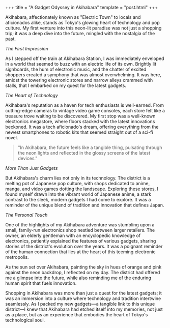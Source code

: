 +++
title = "A Gadget Odyssey in Akihabara"
template = "post.html"
+++

Akihabara, affectionately known as "Electric Town" to locals and aficionados alike, stands as Tokyo's glowing heart of technology and pop culture. My first venture into this neon-lit paradise was not just a shopping trip; it was a deep dive into the future, mingled with the nostalgia of the past.

*The First Impression*

As I stepped off the train at Akihabara Station, I was immediately enveloped in a world that seemed to buzz with an electric life of its own. Brightly lit signboards, the hum of electronic music, and the chatter of excited shoppers created a symphony that was almost overwhelming. It was here, amidst the towering electronic stores and narrow alleys crammed with stalls, that I embarked on my quest for the latest gadgets.

*The Heart of Technology*

Akihabara's reputation as a haven for tech enthusiasts is well-earned. From cutting-edge cameras to vintage video game consoles, each store felt like a treasure trove waiting to be discovered. My first stop was a well-known electronics megastore, where floors stacked with the latest innovations beckoned. It was a tech aficionado's dream, offering everything from the newest smartphones to robotic kits that seemed straight out of a sci-fi novel.

> "In Akihabara, the future feels like a tangible thing, pulsating through the neon lights and reflected in the glossy screens of the latest devices."

*More Than Just Gadgets*

But Akihabara's charm lies not only in its technology. The district is a melting pot of Japanese pop culture, with shops dedicated to anime, manga, and video games dotting the landscape. Exploring these stores, I found myself drawn into the vibrant world of Japanese anime, a stark contrast to the sleek, modern gadgets I had come to explore. It was a reminder of the unique blend of tradition and innovation that defines Japan.

*The Personal Touch*

One of the highlights of my Akihabara adventure was stumbling upon a small, family-run electronics shop nestled between larger retailers. The owner, an elderly gentleman with an encyclopedic knowledge of electronics, patiently explained the features of various gadgets, sharing stories of the district's evolution over the years. It was a poignant reminder of the human connection that lies at the heart of this teeming electronic metropolis.

As the sun set over Akihabara, painting the sky in hues of orange and pink against the neon backdrop, I reflected on my day. The district had offered me a glimpse into the future, while also reminding me of the enduring human spirit that fuels innovation.

Shopping in Akihabara was more than just a quest for the latest gadgets; it was an immersion into a culture where technology and tradition intertwine seamlessly. As I packed my new gadgets—a tangible link to this unique district—I knew that Akihabara had etched itself into my memories, not just as a place, but as an experience that embodies the heart of Tokyo's technological soul.

